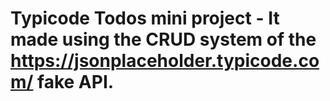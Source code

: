 # Typicode Todos mini project - It made using the CRUD system of the https://jsonplaceholder.typicode.com/ fake API.

